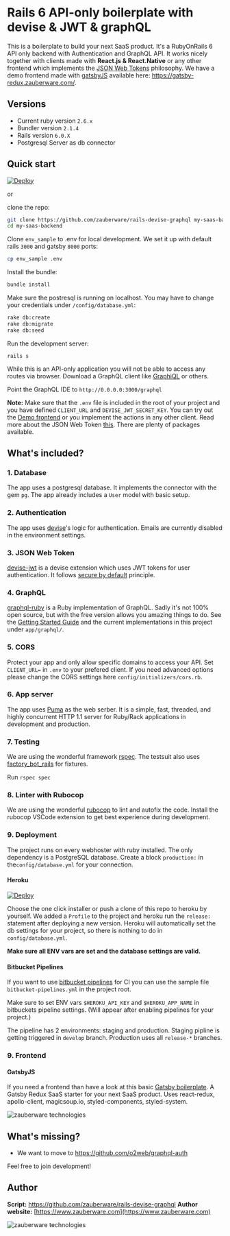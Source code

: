 # Rails 6 API-only boilerplate with devise & JWT & graphQL

This is a boilerplate to build your next SaaS product. It's a RubyOnRails 6 API only backend with Authentication and GraphQL API. It works nicely together with clients made with **React.js & React.Native** or any other frontend which implements the [JSON Web Tokens](https://jwt.io/introduction/) philosophy. We have a demo frontend made with [gatsbyJS](https://www.gatsbyjs.org/) available here: <https://gatsby-redux.zauberware.com/>.

## Versions

- Current ruby version `2.6.x`
- Bundler version `2.1.4`
- Rails version `6.0.X`
- Postgresql Server as db connector

## Quick start

[![Deploy](https://www.herokucdn.com/deploy/button.svg)](https://heroku.com/deploy?template=https://github.com/zauberware/rails-devise-graphql)

or

clone the repo:

```sh
git clone https://github.com/zauberware/rails-devise-graphql my-saas-backend
cd my-saas-backend
```

Clone `env_sample` to .env for local development. We set it up with default rails `3000` and gatsby `8000` ports:

```sh
cp env_sample .env
```

Install the bundle:

```sh
bundle install
```

Make sure the postresql is running on localhost. You may have to change your credentials under `/config/database.yml`:

```sh
rake db:create
rake db:migrate
rake db:seed
```

Run the development server:

```
rails s
```

While this is an API-only application you will not be able to access any routes via browser. Download a GraphQL client like [GraphiQL](https://github.com/graphql/graphiql) or others.

Point the GraphQL IDE to `http://0.0.0.0:3000/graphql`

**Note:** Make sure that the `.env` file is included in the root of your project and you have defined `CLIENT_URL` and `DEVISE_JWT_SECRET_KEY`. You can try out the [Demo frontend](https://github.com/zauberware/gatsby-starter-redux-saas) or you implement the actions in any other client. Read more about the JSON Web Token [this](https://github.com/zauberware/rails-devise-graphql). There are plenty of packages available.

## What's included?

### 1. Database
The app uses a postgresql database. It implements the connector with the gem `pg`. The app already includes a `User` model with basic setup.

### 2. Authentication
The app uses [devise](https://github.com/plataformatec/devise)'s logic for authentication. Emails are currently disabled in the environment settings.

### 3. JSON Web Token
[devise-jwt](https://github.com/waiting-for-dev/devise-jwt) is a devise extension which uses JWT tokens for user authentication. It follows [secure by default](https://en.wikipedia.org/wiki/Secure_by_default) principle.

### 4. GraphQL
[graphql-ruby](https://github.com/rmosolgo/graphql-ruby) is a Ruby implementation of GraphQL. Sadly it's not 100% open source, but with the free version allows you amazing things to do. See the [Getting Started Guide](https://graphql-ruby.org/) and the current implementations in this project under `app/graphql/`.

### 5. CORS
Protect your app and only allow specific domains to access your API. Set `CLIENT_URL=` in `.env` to your prefered client. If you need advanced options please change the CORS settings here `config/initializers/cors.rb`.

### 6. App server
The app uses [Puma](https://github.com/puma/puma) as the web serber. It is a simple, fast, threaded, and highly concurrent HTTP 1.1 server for Ruby/Rack applications in development and production.

### 7. Testing

We are using the wonderful framework [rspec](https://github.com/rspec/rspec). The testsuit also uses [factory_bot_rails](https://github.com/thoughtbot/factory_bot_rails) for fixtures.

Run `rspec spec`

### 8. Linter with Rubocop

We are using the wonderful [rubocop](https://github.com/rubocop-hq/rubocop-rails) to lint and autofix the code. Install the rubocop VSCode extension to get best experience during development.


### 9. Deployment
The project runs on every webhoster with ruby installed. The only dependency is a PostgreSQL database. Create a block `production:` in the`config/database.yml` for your connection.

#### Heroku

[![Deploy](https://www.herokucdn.com/deploy/button.svg)](https://heroku.com/deploy?template=https://github.com/zauberware/rails-devise-graphql)

Choose the one click installer or push a clone of this repo to heroku by yourself. We added a `Profile` to the project and heroku run the `release:` statement after deploying a new version. Heroku will automatically set the db settings for your project, so there is nothing to do in `config/database.yml`.


**Make sure all ENV vars are set and the database settings are valid.**

#### Bitbucket Pipelines
If you want to use [bitbucket pipelines](https://bitbucket.org/product/de/features/pipelines) for CI you can use the sample file `bitbucket-pipelines.yml` in the project root.

Make sure to set ENV vars `$HEROKU_API_KEY` and `$HEROKU_APP_NAME` in bitbuckets pipeline settings. (Will appear after enabling pipelines for your project.)

The pipeline has 2 environments: staging and production. Staging pipline is getting triggered in `develop` branch. Production uses all `release-*` branches.


### 9. Frontend

#### GatsbyJS

If you need a frontend than have a look at this basic [Gatsby boilerplate](https://github.com/zauberware/gatsby-starter-redux-saas). A Gatsby Redux SaaS starter for your next SaaS product. Uses react-redux, apollo-client, magicsoup.io, styled-components, styled-system.

![zauberware technologies](https://github.com/zauberware/gatsby-starter-redux-saas/raw/master/static/website-preview.jpg)


## What's missing?

* We want to move to https://github.com/o2web/graphql-auth


Feel free to join development!

## Author

__Script:__ <https://github.com/zauberware/rails-devise-graphql>
__Author website:__ [https://www.zauberware.com](https://www.zauberware.com)

![zauberware technologies](https://avatars3.githubusercontent.com/u/1753330?s=200&v=4)

